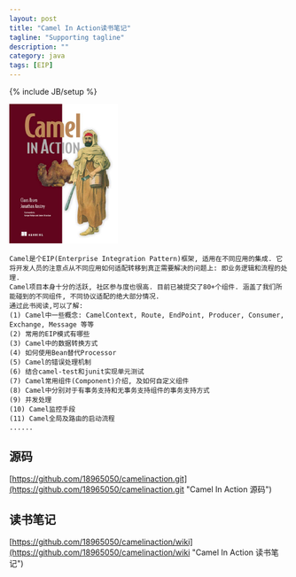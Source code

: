 ```yaml
---
layout: post
title: "Camel In Action读书笔记"
tagline: "Supporting tagline"
description: ""
category: java
tags: [EIP]
---
```

{% include JB/setup %}

![Camel-In-Action](/assets/attachment/img/camel-in-action.png)

    Camel是个EIP(Enterprise Integration Pattern)框架, 适用在不同应用的集成. 它将开发人员的注意点从不同应用如何适配转移到真正需要解决的问题上: 即业务逻辑和流程的处理. 
    Camel项目本身十分的活跃, 社区参与度也很高. 目前已被提交了80+个组件. 涵盖了我们所能碰到的不同组件, 不同协议适配的绝大部分情况. 
    通过此书阅读,可以了解:
    (1) Camel中一些概念: CamelContext, Route, EndPoint, Producer, Consumer, Exchange, Message 等等
    (2) 常用的EIP模式有哪些
    (3) Camel中的数据转换方式
    (4) 如何使用Bean替代Processor
    (5) Camel的错误处理机制
    (6) 结合camel-test和junit实现单元测试
    (7) Camel常用组件(Component)介绍, 及如何自定义组件
    (8) Camel中分别对于有事务支持和无事务支持组件的事务支持方式
    (9) 并发处理
    (10) Camel监控手段
    (11) Camel全局及路由的启动流程
    ......
    
## 源码
[https://github.com/18965050/camelinaction.git](https://github.com/18965050/camelinaction.git "Camel In Action 源码")

    
## 读书笔记
[https://github.com/18965050/camelinaction/wiki](https://github.com/18965050/camelinaction/wiki "Camel In Action 读书笔记")     
     
